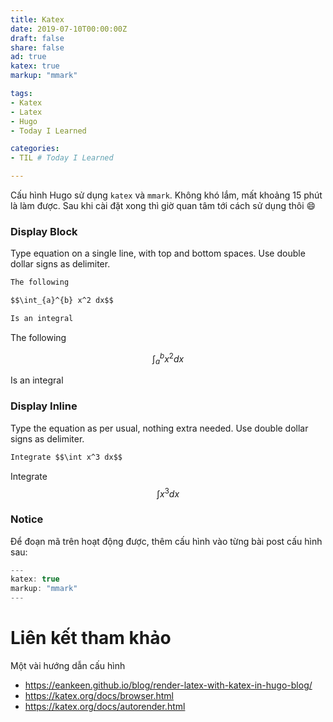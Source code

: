 ```yaml
---
title: Katex
date: 2019-07-10T00:00:00Z
draft: false
share: false
ad: true
katex: true
markup: "mmark"

tags:
- Katex
- Latex
- Hugo
- Today I Learned

categories:
- TIL # Today I Learned

---
```


Cấu hình Hugo sử dụng `katex` và `mmark`. Không khó lắm, mất khoảng 15 phút là làm được. Sau khi cài đặt xong thì giờ quan tâm tới cách sử dụng thôi :smile:

### Display Block
Type equation on a single line, with top and bottom spaces. Use double dollar signs as delimiter.

```md
The following

$$\int_{a}^{b} x^2 dx$$

Is an integral
```

The following

$$\int_{a}^{b} x^2 dx$$

Is an integral

### Display Inline
Type the equation as per usual, nothing extra needed. Use double dollar signs as delimiter.
```md
Integrate $$\int x^3 dx$$
```

Integrate $$\int x^3 dx$$

### Notice

Để đoạn mã trên hoạt động được, thêm cấu hình vào từng bài post cấu hình sau:

```js
---
katex: true
markup: "mmark"
---
```

# Liên kết tham khảo

Một vài hướng dẫn cấu hình

* https://eankeen.github.io/blog/render-latex-with-katex-in-hugo-blog/
* https://katex.org/docs/browser.html
* https://katex.org/docs/autorender.html
